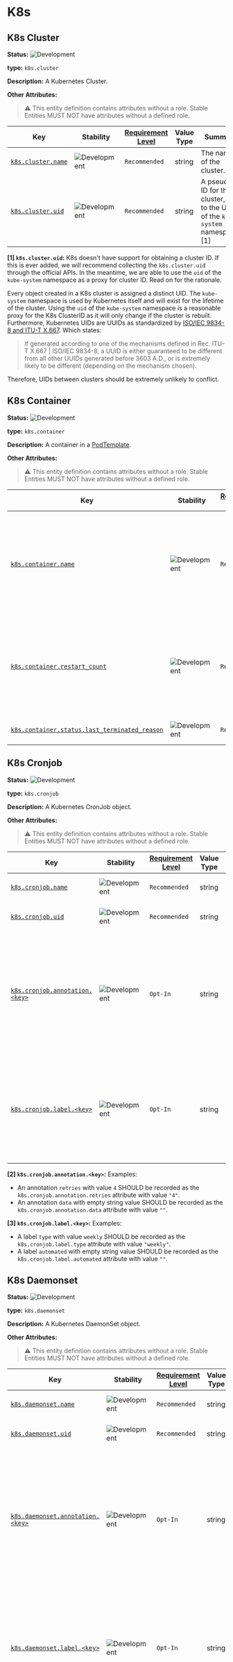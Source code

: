 <!-- NOTE: THIS FILE IS AUTOGENERATED. DO NOT EDIT BY HAND. -->
<!-- see templates/registry/markdown/entity_namespace.md.j2 -->
<!-- markdownlint-capture -->
<!-- markdownlint-disable -->

# K8s

## K8s Cluster

**Status:** ![Development](https://img.shields.io/badge/-development-blue)

**type:** `k8s.cluster`

**Description:** A Kubernetes Cluster.

**Other Attributes:**

> :warning: This entity definition contains attributes without a role.
> Stable Entities MUST NOT have attributes without a defined role.

| Key | Stability | [Requirement Level](https://opentelemetry.io/docs/specs/semconv/general/attribute-requirement-level/) | Value Type | Summary | Example Values |
|---|---|---|---|---|---|
| [`k8s.cluster.name`](/docs/registry/attributes/k8s.md) | ![Development](https://img.shields.io/badge/-development-blue) | `Recommended` | string | The name of the cluster. | `opentelemetry-cluster` |
| [`k8s.cluster.uid`](/docs/registry/attributes/k8s.md) | ![Development](https://img.shields.io/badge/-development-blue) | `Recommended` | string | A pseudo-ID for the cluster, set to the UID of the `kube-system` namespace. [1] | `218fc5a9-a5f1-4b54-aa05-46717d0ab26d` |

**[1] `k8s.cluster.uid`:** K8s doesn't have support for obtaining a cluster ID. If this is ever
added, we will recommend collecting the `k8s.cluster.uid` through the
official APIs. In the meantime, we are able to use the `uid` of the
`kube-system` namespace as a proxy for cluster ID. Read on for the
rationale.

Every object created in a K8s cluster is assigned a distinct UID. The
`kube-system` namespace is used by Kubernetes itself and will exist
for the lifetime of the cluster. Using the `uid` of the `kube-system`
namespace is a reasonable proxy for the K8s ClusterID as it will only
change if the cluster is rebuilt. Furthermore, Kubernetes UIDs are
UUIDs as standardized by
[ISO/IEC 9834-8 and ITU-T X.667](https://www.itu.int/ITU-T/studygroups/com17/oid.html).
Which states:

> If generated according to one of the mechanisms defined in Rec.
> ITU-T X.667 | ISO/IEC 9834-8, a UUID is either guaranteed to be
> different from all other UUIDs generated before 3603 A.D., or is
> extremely likely to be different (depending on the mechanism chosen).

Therefore, UIDs between clusters should be extremely unlikely to
conflict.

## K8s Container

**Status:** ![Development](https://img.shields.io/badge/-development-blue)

**type:** `k8s.container`

**Description:** A container in a [PodTemplate](https://kubernetes.io/docs/concepts/workloads/pods/#pod-templates).

**Other Attributes:**

> :warning: This entity definition contains attributes without a role.
> Stable Entities MUST NOT have attributes without a defined role.

| Key | Stability | [Requirement Level](https://opentelemetry.io/docs/specs/semconv/general/attribute-requirement-level/) | Value Type | Summary | Example Values |
|---|---|---|---|---|---|
| [`k8s.container.name`](/docs/registry/attributes/k8s.md) | ![Development](https://img.shields.io/badge/-development-blue) | `Recommended` | string | The name of the Container from Pod specification, must be unique within a Pod. Container runtime usually uses different globally unique name (`container.name`). | `redis` |
| [`k8s.container.restart_count`](/docs/registry/attributes/k8s.md) | ![Development](https://img.shields.io/badge/-development-blue) | `Recommended` | int | Number of times the container was restarted. This attribute can be used to identify a particular container (running or stopped) within a container spec. |  |
| [`k8s.container.status.last_terminated_reason`](/docs/registry/attributes/k8s.md) | ![Development](https://img.shields.io/badge/-development-blue) | `Recommended` | string | Last terminated reason of the Container. | `Evicted`; `Error` |

## K8s Cronjob

**Status:** ![Development](https://img.shields.io/badge/-development-blue)

**type:** `k8s.cronjob`

**Description:** A Kubernetes CronJob object.

**Other Attributes:**

> :warning: This entity definition contains attributes without a role.
> Stable Entities MUST NOT have attributes without a defined role.

| Key | Stability | [Requirement Level](https://opentelemetry.io/docs/specs/semconv/general/attribute-requirement-level/) | Value Type | Summary | Example Values |
|---|---|---|---|---|---|
| [`k8s.cronjob.name`](/docs/registry/attributes/k8s.md) | ![Development](https://img.shields.io/badge/-development-blue) | `Recommended` | string | The name of the CronJob. | `opentelemetry` |
| [`k8s.cronjob.uid`](/docs/registry/attributes/k8s.md) | ![Development](https://img.shields.io/badge/-development-blue) | `Recommended` | string | The UID of the CronJob. | `275ecb36-5aa8-4c2a-9c47-d8bb681b9aff` |
| [`k8s.cronjob.annotation.<key>`](/docs/registry/attributes/k8s.md) | ![Development](https://img.shields.io/badge/-development-blue) | `Opt-In` | string | The cronjob annotation placed on the CronJob, the `<key>` being the annotation name, the value being the annotation value. [2] | `4`; `` |
| [`k8s.cronjob.label.<key>`](/docs/registry/attributes/k8s.md) | ![Development](https://img.shields.io/badge/-development-blue) | `Opt-In` | string | The label placed on the CronJob, the `<key>` being the label name, the value being the label value. [3] | `weekly`; `` |

**[2] `k8s.cronjob.annotation.<key>`:** Examples:

- An annotation `retries` with value `4` SHOULD be recorded as the
  `k8s.cronjob.annotation.retries` attribute with value `"4"`.
- An annotation `data` with empty string value SHOULD be recorded as
  the `k8s.cronjob.annotation.data` attribute with value `""`.

**[3] `k8s.cronjob.label.<key>`:** Examples:

- A label `type` with value `weekly` SHOULD be recorded as the
  `k8s.cronjob.label.type` attribute with value `"weekly"`.
- A label `automated` with empty string value SHOULD be recorded as
  the `k8s.cronjob.label.automated` attribute with value `""`.

## K8s Daemonset

**Status:** ![Development](https://img.shields.io/badge/-development-blue)

**type:** `k8s.daemonset`

**Description:** A Kubernetes DaemonSet object.

**Other Attributes:**

> :warning: This entity definition contains attributes without a role.
> Stable Entities MUST NOT have attributes without a defined role.

| Key | Stability | [Requirement Level](https://opentelemetry.io/docs/specs/semconv/general/attribute-requirement-level/) | Value Type | Summary | Example Values |
|---|---|---|---|---|---|
| [`k8s.daemonset.name`](/docs/registry/attributes/k8s.md) | ![Development](https://img.shields.io/badge/-development-blue) | `Recommended` | string | The name of the DaemonSet. | `opentelemetry` |
| [`k8s.daemonset.uid`](/docs/registry/attributes/k8s.md) | ![Development](https://img.shields.io/badge/-development-blue) | `Recommended` | string | The UID of the DaemonSet. | `275ecb36-5aa8-4c2a-9c47-d8bb681b9aff` |
| [`k8s.daemonset.annotation.<key>`](/docs/registry/attributes/k8s.md) | ![Development](https://img.shields.io/badge/-development-blue) | `Opt-In` | string | The annotation placed on the DaemonSet, the `<key>` being the annotation name, the value being the annotation value, even if the value is empty. [4] | `1`; `` |
| [`k8s.daemonset.label.<key>`](/docs/registry/attributes/k8s.md) | ![Development](https://img.shields.io/badge/-development-blue) | `Opt-In` | string | The label placed on the DaemonSet, the `<key>` being the label name, the value being the label value, even if the value is empty. [5] | `guestbook`; `` |

**[4] `k8s.daemonset.annotation.<key>`:** Examples:

- A label `replicas` with value `1` SHOULD be recorded
  as the `k8s.daemonset.annotation.replicas` attribute with value `"1"`.
- A label `data` with empty string value SHOULD be recorded as
  the `k8s.daemonset.annotation.data` attribute with value `""`.

**[5] `k8s.daemonset.label.<key>`:** Examples:

- A label `app` with value `guestbook` SHOULD be recorded
  as the `k8s.daemonset.label.app` attribute with value `"guestbook"`.
- A label `data` with empty string value SHOULD be recorded as
  the `k8s.daemonset.label.injected` attribute with value `""`.

## K8s Deployment

**Status:** ![Development](https://img.shields.io/badge/-development-blue)

**type:** `k8s.deployment`

**Description:** A Kubernetes Deployment object.

**Other Attributes:**

> :warning: This entity definition contains attributes without a role.
> Stable Entities MUST NOT have attributes without a defined role.

| Key | Stability | [Requirement Level](https://opentelemetry.io/docs/specs/semconv/general/attribute-requirement-level/) | Value Type | Summary | Example Values |
|---|---|---|---|---|---|
| [`k8s.deployment.name`](/docs/registry/attributes/k8s.md) | ![Development](https://img.shields.io/badge/-development-blue) | `Recommended` | string | The name of the Deployment. | `opentelemetry` |
| [`k8s.deployment.uid`](/docs/registry/attributes/k8s.md) | ![Development](https://img.shields.io/badge/-development-blue) | `Recommended` | string | The UID of the Deployment. | `275ecb36-5aa8-4c2a-9c47-d8bb681b9aff` |
| [`k8s.deployment.annotation.<key>`](/docs/registry/attributes/k8s.md) | ![Development](https://img.shields.io/badge/-development-blue) | `Opt-In` | string | The annotation placed on the Deployment, the `<key>` being the annotation name, the value being the annotation value, even if the value is empty. [6] | `1`; `` |
| [`k8s.deployment.label.<key>`](/docs/registry/attributes/k8s.md) | ![Development](https://img.shields.io/badge/-development-blue) | `Opt-In` | string | The label placed on the Deployment, the `<key>` being the label name, the value being the label value, even if the value is empty. [7] | `guestbook`; `` |

**[6] `k8s.deployment.annotation.<key>`:** Examples:

- A label `replicas` with value `1` SHOULD be recorded
  as the `k8s.deployment.annotation.replicas` attribute with value `"1"`.
- A label `data` with empty string value SHOULD be recorded as
  the `k8s.deployment.annotation.data` attribute with value `""`.

**[7] `k8s.deployment.label.<key>`:** Examples:

- A label `replicas` with value `0` SHOULD be recorded
  as the `k8s.deployment.label.app` attribute with value `"guestbook"`.
- A label `injected` with empty string value SHOULD be recorded as
  the `k8s.deployment.label.injected` attribute with value `""`.

## K8s Hpa

**Status:** ![Development](https://img.shields.io/badge/-development-blue)

**type:** `k8s.hpa`

**Description:** A Kubernetes HorizontalPodAutoscaler object.

**Other Attributes:**

> :warning: This entity definition contains attributes without a role.
> Stable Entities MUST NOT have attributes without a defined role.

| Key | Stability | [Requirement Level](https://opentelemetry.io/docs/specs/semconv/general/attribute-requirement-level/) | Value Type | Summary | Example Values |
|---|---|---|---|---|---|
| [`k8s.hpa.name`](/docs/registry/attributes/k8s.md) | ![Development](https://img.shields.io/badge/-development-blue) | `Recommended` | string | The name of the horizontal pod autoscaler. | `opentelemetry` |
| [`k8s.hpa.scaletargetref.api_version`](/docs/registry/attributes/k8s.md) | ![Development](https://img.shields.io/badge/-development-blue) | `Recommended` | string | The API version of the target resource to scale for the HorizontalPodAutoscaler. [8] | `apps/v1`; `autoscaling/v2` |
| [`k8s.hpa.scaletargetref.kind`](/docs/registry/attributes/k8s.md) | ![Development](https://img.shields.io/badge/-development-blue) | `Recommended` | string | The kind of the target resource to scale for the HorizontalPodAutoscaler. [9] | `Deployment`; `StatefulSet` |
| [`k8s.hpa.scaletargetref.name`](/docs/registry/attributes/k8s.md) | ![Development](https://img.shields.io/badge/-development-blue) | `Recommended` | string | The name of the target resource to scale for the HorizontalPodAutoscaler. [10] | `my-deployment`; `my-statefulset` |
| [`k8s.hpa.uid`](/docs/registry/attributes/k8s.md) | ![Development](https://img.shields.io/badge/-development-blue) | `Recommended` | string | The UID of the horizontal pod autoscaler. | `275ecb36-5aa8-4c2a-9c47-d8bb681b9aff` |

**[8] `k8s.hpa.scaletargetref.api_version`:** This maps to the `apiVersion` field in the `scaleTargetRef` of the HPA spec.

**[9] `k8s.hpa.scaletargetref.kind`:** This maps to the `kind` field in the `scaleTargetRef` of the HPA spec.

**[10] `k8s.hpa.scaletargetref.name`:** This maps to the `name` field in the `scaleTargetRef` of the HPA spec.

## K8s Job

**Status:** ![Development](https://img.shields.io/badge/-development-blue)

**type:** `k8s.job`

**Description:** A Kubernetes Job object.

**Other Attributes:**

> :warning: This entity definition contains attributes without a role.
> Stable Entities MUST NOT have attributes without a defined role.

| Key | Stability | [Requirement Level](https://opentelemetry.io/docs/specs/semconv/general/attribute-requirement-level/) | Value Type | Summary | Example Values |
|---|---|---|---|---|---|
| [`k8s.job.name`](/docs/registry/attributes/k8s.md) | ![Development](https://img.shields.io/badge/-development-blue) | `Recommended` | string | The name of the Job. | `opentelemetry` |
| [`k8s.job.uid`](/docs/registry/attributes/k8s.md) | ![Development](https://img.shields.io/badge/-development-blue) | `Recommended` | string | The UID of the Job. | `275ecb36-5aa8-4c2a-9c47-d8bb681b9aff` |
| [`k8s.job.annotation.<key>`](/docs/registry/attributes/k8s.md) | ![Development](https://img.shields.io/badge/-development-blue) | `Opt-In` | string | The annotation placed on the Job, the `<key>` being the annotation name, the value being the annotation value, even if the value is empty. [11] | `1`; `` |
| [`k8s.job.label.<key>`](/docs/registry/attributes/k8s.md) | ![Development](https://img.shields.io/badge/-development-blue) | `Opt-In` | string | The label placed on the Job, the `<key>` being the label name, the value being the label value, even if the value is empty. [12] | `ci`; `` |

**[11] `k8s.job.annotation.<key>`:** Examples:

- A label `number` with value `1` SHOULD be recorded
  as the `k8s.job.annotation.number` attribute with value `"1"`.
- A label `data` with empty string value SHOULD be recorded as
  the `k8s.job.annotation.data` attribute with value `""`.

**[12] `k8s.job.label.<key>`:** Examples:

- A label `jobtype` with value `ci` SHOULD be recorded
  as the `k8s.job.label.jobtype` attribute with value `"ci"`.
- A label `data` with empty string value SHOULD be recorded as
  the `k8s.job.label.automated` attribute with value `""`.

## K8s Namespace

**Status:** ![Development](https://img.shields.io/badge/-development-blue)

**type:** `k8s.namespace`

**Description:** A Kubernetes Namespace.

**Other Attributes:**

> :warning: This entity definition contains attributes without a role.
> Stable Entities MUST NOT have attributes without a defined role.

| Key | Stability | [Requirement Level](https://opentelemetry.io/docs/specs/semconv/general/attribute-requirement-level/) | Value Type | Summary | Example Values |
|---|---|---|---|---|---|
| [`k8s.namespace.name`](/docs/registry/attributes/k8s.md) | ![Development](https://img.shields.io/badge/-development-blue) | `Recommended` | string | The name of the namespace that the pod is running in. | `default` |
| [`k8s.namespace.annotation.<key>`](/docs/registry/attributes/k8s.md) | ![Development](https://img.shields.io/badge/-development-blue) | `Opt-In` | string | The annotation placed on the Namespace, the `<key>` being the annotation name, the value being the annotation value, even if the value is empty. [13] | `0`; `` |
| [`k8s.namespace.label.<key>`](/docs/registry/attributes/k8s.md) | ![Development](https://img.shields.io/badge/-development-blue) | `Opt-In` | string | The label placed on the Namespace, the `<key>` being the label name, the value being the label value, even if the value is empty. [14] | `default`; `` |

**[13] `k8s.namespace.annotation.<key>`:** Examples:

- A label `ttl` with value `0` SHOULD be recorded
  as the `k8s.namespace.annotation.ttl` attribute with value `"0"`.
- A label `data` with empty string value SHOULD be recorded as
  the `k8s.namespace.annotation.data` attribute with value `""`.

**[14] `k8s.namespace.label.<key>`:** Examples:

- A label `kubernetes.io/metadata.name` with value `default` SHOULD be recorded
  as the `k8s.namespace.label.kubernetes.io/metadata.name` attribute with value `"default"`.
- A label `data` with empty string value SHOULD be recorded as
  the `k8s.namespace.label.data` attribute with value `""`.

## K8s Node

**Status:** ![Development](https://img.shields.io/badge/-development-blue)

**type:** `k8s.node`

**Description:** A Kubernetes Node object.

**Other Attributes:**

> :warning: This entity definition contains attributes without a role.
> Stable Entities MUST NOT have attributes without a defined role.

| Key | Stability | [Requirement Level](https://opentelemetry.io/docs/specs/semconv/general/attribute-requirement-level/) | Value Type | Summary | Example Values |
|---|---|---|---|---|---|
| [`k8s.node.name`](/docs/registry/attributes/k8s.md) | ![Development](https://img.shields.io/badge/-development-blue) | `Recommended` | string | The name of the Node. | `node-1` |
| [`k8s.node.uid`](/docs/registry/attributes/k8s.md) | ![Development](https://img.shields.io/badge/-development-blue) | `Recommended` | string | The UID of the Node. | `1eb3a0c6-0477-4080-a9cb-0cb7db65c6a2` |
| [`k8s.node.annotation.<key>`](/docs/registry/attributes/k8s.md) | ![Development](https://img.shields.io/badge/-development-blue) | `Opt-In` | string | The annotation placed on the Node, the `<key>` being the annotation name, the value being the annotation value, even if the value is empty. [15] | `0`; `` |
| [`k8s.node.label.<key>`](/docs/registry/attributes/k8s.md) | ![Development](https://img.shields.io/badge/-development-blue) | `Opt-In` | string | The label placed on the Node, the `<key>` being the label name, the value being the label value, even if the value is empty. [16] | `arm64`; `` |

**[15] `k8s.node.annotation.<key>`:** Examples:

- An annotation `node.alpha.kubernetes.io/ttl` with value `0` SHOULD be recorded as
  the `k8s.node.annotation.node.alpha.kubernetes.io/ttl` attribute with value `"0"`.
- An annotation `data` with empty string value SHOULD be recorded as
  the `k8s.node.annotation.data` attribute with value `""`.

**[16] `k8s.node.label.<key>`:** Examples:

- A label `kubernetes.io/arch` with value `arm64` SHOULD be recorded
  as the `k8s.node.label.kubernetes.io/arch` attribute with value `"arm64"`.
- A label `data` with empty string value SHOULD be recorded as
  the `k8s.node.label.data` attribute with value `""`.

## K8s Pod

**Status:** ![Development](https://img.shields.io/badge/-development-blue)

**type:** `k8s.pod`

**Description:** A Kubernetes Pod object.

**Other Attributes:**

> :warning: This entity definition contains attributes without a role.
> Stable Entities MUST NOT have attributes without a defined role.

| Key | Stability | [Requirement Level](https://opentelemetry.io/docs/specs/semconv/general/attribute-requirement-level/) | Value Type | Summary | Example Values |
|---|---|---|---|---|---|
| [`k8s.pod.name`](/docs/registry/attributes/k8s.md) | ![Development](https://img.shields.io/badge/-development-blue) | `Recommended` | string | The name of the Pod. | `opentelemetry-pod-autoconf` |
| [`k8s.pod.uid`](/docs/registry/attributes/k8s.md) | ![Development](https://img.shields.io/badge/-development-blue) | `Recommended` | string | The UID of the Pod. | `275ecb36-5aa8-4c2a-9c47-d8bb681b9aff` |
| [`k8s.pod.annotation.<key>`](/docs/registry/attributes/k8s.md) | ![Development](https://img.shields.io/badge/-development-blue) | `Opt-In` | string | The annotation placed on the Pod, the `<key>` being the annotation name, the value being the annotation value. [17] | `true`; `x64`; `` |
| [`k8s.pod.label.<key>`](/docs/registry/attributes/k8s.md) | ![Development](https://img.shields.io/badge/-development-blue) | `Opt-In` | string | The label placed on the Pod, the `<key>` being the label name, the value being the label value. [18] | `my-app`; `x64`; `` |

**[17] `k8s.pod.annotation.<key>`:** Examples:

- An annotation `kubernetes.io/enforce-mountable-secrets` with value `true` SHOULD be recorded as
  the `k8s.pod.annotation.kubernetes.io/enforce-mountable-secrets` attribute with value `"true"`.
- An annotation `mycompany.io/arch` with value `x64` SHOULD be recorded as
  the `k8s.pod.annotation.mycompany.io/arch` attribute with value `"x64"`.
- An annotation `data` with empty string value SHOULD be recorded as
  the `k8s.pod.annotation.data` attribute with value `""`.

**[18] `k8s.pod.label.<key>`:** Examples:

- A label `app` with value `my-app` SHOULD be recorded as
  the `k8s.pod.label.app` attribute with value `"my-app"`.
- A label `mycompany.io/arch` with value `x64` SHOULD be recorded as
  the `k8s.pod.label.mycompany.io/arch` attribute with value `"x64"`.
- A label `data` with empty string value SHOULD be recorded as
  the `k8s.pod.label.data` attribute with value `""`.

## K8s Replicaset

**Status:** ![Development](https://img.shields.io/badge/-development-blue)

**type:** `k8s.replicaset`

**Description:** A Kubernetes ReplicaSet object.

**Other Attributes:**

> :warning: This entity definition contains attributes without a role.
> Stable Entities MUST NOT have attributes without a defined role.

| Key | Stability | [Requirement Level](https://opentelemetry.io/docs/specs/semconv/general/attribute-requirement-level/) | Value Type | Summary | Example Values |
|---|---|---|---|---|---|
| [`k8s.replicaset.name`](/docs/registry/attributes/k8s.md) | ![Development](https://img.shields.io/badge/-development-blue) | `Recommended` | string | The name of the ReplicaSet. | `opentelemetry` |
| [`k8s.replicaset.uid`](/docs/registry/attributes/k8s.md) | ![Development](https://img.shields.io/badge/-development-blue) | `Recommended` | string | The UID of the ReplicaSet. | `275ecb36-5aa8-4c2a-9c47-d8bb681b9aff` |
| [`k8s.replicaset.annotation.<key>`](/docs/registry/attributes/k8s.md) | ![Development](https://img.shields.io/badge/-development-blue) | `Opt-In` | string | The annotation placed on the ReplicaSet, the `<key>` being the annotation name, the value being the annotation value, even if the value is empty. [19] | `0`; `` |
| [`k8s.replicaset.label.<key>`](/docs/registry/attributes/k8s.md) | ![Development](https://img.shields.io/badge/-development-blue) | `Opt-In` | string | The label placed on the ReplicaSet, the `<key>` being the label name, the value being the label value, even if the value is empty. [20] | `guestbook`; `` |

**[19] `k8s.replicaset.annotation.<key>`:** Examples:

- A label `replicas` with value `0` SHOULD be recorded
  as the `k8s.replicaset.annotation.replicas` attribute with value `"0"`.
- A label `data` with empty string value SHOULD be recorded as
  the `k8s.replicaset.annotation.data` attribute with value `""`.

**[20] `k8s.replicaset.label.<key>`:** Examples:

- A label `app` with value `guestbook` SHOULD be recorded
  as the `k8s.replicaset.label.app` attribute with value `"guestbook"`.
- A label `injected` with empty string value SHOULD be recorded as
  the `k8s.replicaset.label.injected` attribute with value `""`.

## K8s Replicationcontroller

**Status:** ![Development](https://img.shields.io/badge/-development-blue)

**type:** `k8s.replicationcontroller`

**Description:** A Kubernetes ReplicationController object.

**Other Attributes:**

> :warning: This entity definition contains attributes without a role.
> Stable Entities MUST NOT have attributes without a defined role.

| Key | Stability | [Requirement Level](https://opentelemetry.io/docs/specs/semconv/general/attribute-requirement-level/) | Value Type | Summary | Example Values |
|---|---|---|---|---|---|
| [`k8s.replicationcontroller.name`](/docs/registry/attributes/k8s.md) | ![Development](https://img.shields.io/badge/-development-blue) | `Recommended` | string | The name of the replication controller. | `opentelemetry` |
| [`k8s.replicationcontroller.uid`](/docs/registry/attributes/k8s.md) | ![Development](https://img.shields.io/badge/-development-blue) | `Recommended` | string | The UID of the replication controller. | `275ecb36-5aa8-4c2a-9c47-d8bb681b9aff` |

## K8s Resourcequota

**Status:** ![Development](https://img.shields.io/badge/-development-blue)

**type:** `k8s.resourcequota`

**Description:** A Kubernetes ResourceQuota object.

**Other Attributes:**

> :warning: This entity definition contains attributes without a role.
> Stable Entities MUST NOT have attributes without a defined role.

| Key | Stability | [Requirement Level](https://opentelemetry.io/docs/specs/semconv/general/attribute-requirement-level/) | Value Type | Summary | Example Values |
|---|---|---|---|---|---|
| [`k8s.resourcequota.name`](/docs/registry/attributes/k8s.md) | ![Development](https://img.shields.io/badge/-development-blue) | `Recommended` | string | The name of the resource quota. | `opentelemetry` |
| [`k8s.resourcequota.uid`](/docs/registry/attributes/k8s.md) | ![Development](https://img.shields.io/badge/-development-blue) | `Recommended` | string | The UID of the resource quota. | `275ecb36-5aa8-4c2a-9c47-d8bb681b9aff` |

## K8s Statefulset

**Status:** ![Development](https://img.shields.io/badge/-development-blue)

**type:** `k8s.statefulset`

**Description:** A Kubernetes StatefulSet object.

**Other Attributes:**

> :warning: This entity definition contains attributes without a role.
> Stable Entities MUST NOT have attributes without a defined role.

| Key | Stability | [Requirement Level](https://opentelemetry.io/docs/specs/semconv/general/attribute-requirement-level/) | Value Type | Summary | Example Values |
|---|---|---|---|---|---|
| [`k8s.statefulset.name`](/docs/registry/attributes/k8s.md) | ![Development](https://img.shields.io/badge/-development-blue) | `Recommended` | string | The name of the StatefulSet. | `opentelemetry` |
| [`k8s.statefulset.uid`](/docs/registry/attributes/k8s.md) | ![Development](https://img.shields.io/badge/-development-blue) | `Recommended` | string | The UID of the StatefulSet. | `275ecb36-5aa8-4c2a-9c47-d8bb681b9aff` |
| [`k8s.statefulset.annotation.<key>`](/docs/registry/attributes/k8s.md) | ![Development](https://img.shields.io/badge/-development-blue) | `Opt-In` | string | The annotation placed on the StatefulSet, the `<key>` being the annotation name, the value being the annotation value, even if the value is empty. [21] | `1`; `` |
| [`k8s.statefulset.label.<key>`](/docs/registry/attributes/k8s.md) | ![Development](https://img.shields.io/badge/-development-blue) | `Opt-In` | string | The label placed on the StatefulSet, the `<key>` being the label name, the value being the label value, even if the value is empty. [22] | `guestbook`; `` |

**[21] `k8s.statefulset.annotation.<key>`:** Examples:

- A label `replicas` with value `1` SHOULD be recorded
  as the `k8s.statefulset.annotation.replicas` attribute with value `"1"`.
- A label `data` with empty string value SHOULD be recorded as
  the `k8s.statefulset.annotation.data` attribute with value `""`.

**[22] `k8s.statefulset.label.<key>`:** Examples:

- A label `replicas` with value `0` SHOULD be recorded
  as the `k8s.statefulset.label.app` attribute with value `"guestbook"`.
- A label `injected` with empty string value SHOULD be recorded as
  the `k8s.statefulset.label.injected` attribute with value `""`.


<!-- markdownlint-restore -->
